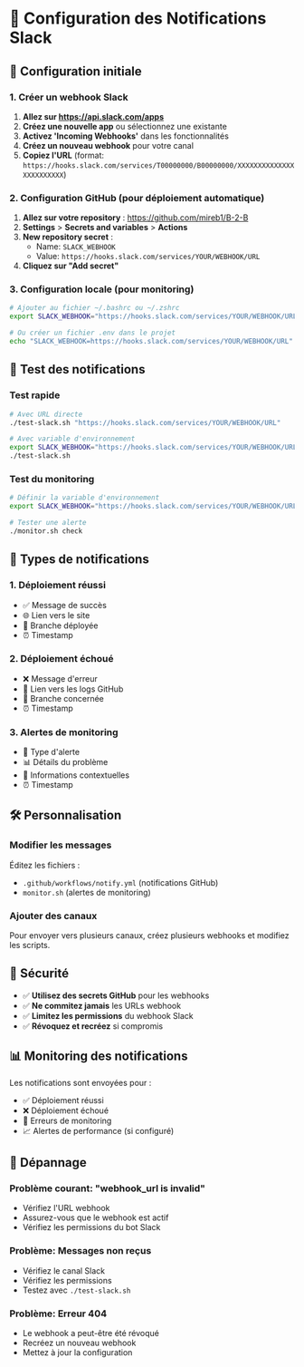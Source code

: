 # 📢 Configuration des Notifications Slack

## 🔧 Configuration initiale

### 1. Créer un webhook Slack

1. **Allez sur https://api.slack.com/apps**
2. **Créez une nouvelle app** ou sélectionnez une existante
3. **Activez 'Incoming Webhooks'** dans les fonctionnalités
4. **Créez un nouveau webhook** pour votre canal
5. **Copiez l'URL** (format: `https://hooks.slack.com/services/T00000000/B00000000/XXXXXXXXXXXXXXXXXXXXXXXX`)

### 2. Configuration GitHub (pour déploiement automatique)

1. **Allez sur votre repository** : https://github.com/mireb1/B-2-B
2. **Settings** > **Secrets and variables** > **Actions**
3. **New repository secret** :
   - Name: `SLACK_WEBHOOK`
   - Value: `https://hooks.slack.com/services/YOUR/WEBHOOK/URL`
4. **Cliquez sur "Add secret"**

### 3. Configuration locale (pour monitoring)

```bash
# Ajouter au fichier ~/.bashrc ou ~/.zshrc
export SLACK_WEBHOOK="https://hooks.slack.com/services/YOUR/WEBHOOK/URL"

# Ou créer un fichier .env dans le projet
echo "SLACK_WEBHOOK=https://hooks.slack.com/services/YOUR/WEBHOOK/URL" >> .env
```

## 🧪 Test des notifications

### Test rapide
```bash
# Avec URL directe
./test-slack.sh "https://hooks.slack.com/services/YOUR/WEBHOOK/URL"

# Avec variable d'environnement
export SLACK_WEBHOOK="https://hooks.slack.com/services/YOUR/WEBHOOK/URL"
./test-slack.sh
```

### Test du monitoring
```bash
# Définir la variable d'environnement
export SLACK_WEBHOOK="https://hooks.slack.com/services/YOUR/WEBHOOK/URL"

# Tester une alerte
./monitor.sh check
```

## 📱 Types de notifications

### 1. Déploiement réussi
- ✅ Message de succès
- 🌐 Lien vers le site
- 🚀 Branche déployée
- ⏰ Timestamp

### 2. Déploiement échoué
- ❌ Message d'erreur
- 🔗 Lien vers les logs GitHub
- 🚀 Branche concernée
- ⏰ Timestamp

### 3. Alertes de monitoring
- 🚨 Type d'alerte
- 📊 Détails du problème
- 🔗 Informations contextuelles
- ⏰ Timestamp

## 🛠️ Personnalisation

### Modifier les messages
Éditez les fichiers :
- `.github/workflows/notify.yml` (notifications GitHub)
- `monitor.sh` (alertes de monitoring)

### Ajouter des canaux
Pour envoyer vers plusieurs canaux, créez plusieurs webhooks et modifiez les scripts.

## 🔐 Sécurité

- ✅ **Utilisez des secrets GitHub** pour les webhooks
- ✅ **Ne commitez jamais** les URLs webhook
- ✅ **Limitez les permissions** du webhook Slack
- ✅ **Révoquez et recréez** si compromis

## 📊 Monitoring des notifications

Les notifications sont envoyées pour :
- ✅ Déploiement réussi
- ❌ Déploiement échoué
- 🚨 Erreurs de monitoring
- 📈 Alertes de performance (si configuré)

## 🔧 Dépannage

### Problème courant: "webhook_url is invalid"
- Vérifiez l'URL webhook
- Assurez-vous que le webhook est actif
- Vérifiez les permissions du bot Slack

### Problème: Messages non reçus
- Vérifiez le canal Slack
- Vérifiez les permissions
- Testez avec `./test-slack.sh`

### Problème: Erreur 404
- Le webhook a peut-être été révoqué
- Recréez un nouveau webhook
- Mettez à jour la configuration
